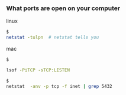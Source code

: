 ### What ports are open on your computer

linux
```sh
$ 
netstat -tulpn  # netstat tells you 
```

mac
```sh
$ 

lsof -PiTCP -sTCP:LISTEN

$
netstat  -anv -p tcp -f inet | grep 5432
